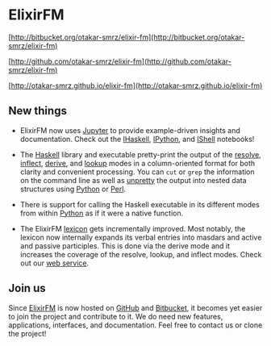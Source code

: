 ElixirFM
========

[http://bitbucket.org/otakar-smrz/elixir-fm](http://bitbucket.org/otakar-smrz/elixir-fm)

[http://github.com/otakar-smrz/elixir-fm](http://github.com/otakar-smrz/elixir-fm)

[http://otakar-smrz.github.io/elixir-fm](http://otakar-smrz.github.io/elixir-fm)


New things
----------

- ElixirFM now uses [Jupyter](http://jupyter.org) to provide example-driven insights and documentation. Check out the [IHaskell](http://github.com/otakar-smrz/elixir-fm/tree/master/Haskell/ElixirFM/README.ipynb), [IPython](http://github.com/otakar-smrz/elixir-fm/tree/master/Python/ElixirFM/README.ipynb), and [IShell](http://github.com/otakar-smrz/elixir-fm/tree/master/README.ipynb) notebooks!

- The [Haskell](http://github.com/otakar-smrz/elixir-fm/tree/master/Haskell/ElixirFM) library and executable pretty-print the output of the [resolve](http://github.com/otakar-smrz/elixir-fm/tree/master/Haskell/ElixirFM/Elixir/Resolve.hs), [inflect](http://github.com/otakar-smrz/elixir-fm/tree/master/Haskell/ElixirFM/Elixir/Inflect.hs), [derive](http://github.com/otakar-smrz/elixir-fm/tree/master/Haskell/ElixirFM/Elixir/Derive.hs), and [lookup](http://github.com/otakar-smrz/elixir-fm/tree/master/Haskell/ElixirFM/Elixir/Lookup.hs) modes in a column-oriented format for both clarity and convenient processing. You can `cut` or `grep` the information on the command line as well as [unpretty](http://github.com/otakar-smrz/elixir-fm/tree/master/Python/ElixirFM/README.ipynb) the output into nested data structures using [Python](http://github.com/otakar-smrz/elixir-fm/tree/master/Python/ElixirFM/ElixirFM/__init__.py) or [Perl](http://github.com/otakar-smrz/elixir-fm/tree/master/Perl/ElixirFM/lib/ElixirFM.pm).

- There is support for calling the Haskell executable in its different modes from within [Python](http://github.com/otakar-smrz/elixir-fm/tree/master/Python/ElixirFM) as if it were a native function.

- The ElixirFM [lexicon](http://github.com/otakar-smrz/elixir-fm/tree/master/Haskell/ElixirFM/Elixir/Lexicon.hs) gets incrementally improved. Most notably, the lexicon now internally expands its verbal entries into masdars and active and passive participles. This is done via the derive mode and it increases the coverage of the resolve, lookup, and inflect modes. Check out our [web service](http://otakar-smrz.github.io/elixir-fm).


Join us
-------

Since [ElixirFM](http://github.com/otakar-smrz/elixir-fm) is now hosted on [GitHub](http://github.com/otakar-smrz) and [Bitbucket](http://bitbucket.org/otakar-smrz), it becomes yet easier to join the project and contribute to it. We do need new features, applications, interfaces, and documentation. Feel free to contact us or clone the project!

